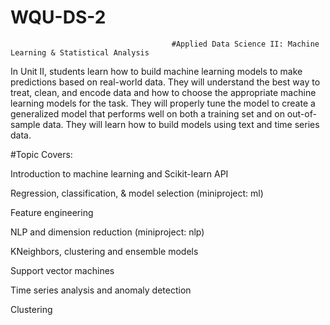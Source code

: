   # WQU-DS-2
                                        #Applied Data Science II: Machine Learning & Statistical Analysis
                                        
In Unit II, students learn how to build machine learning models to make predictions based on real-world data. They will understand the best way to treat, clean, and encode data and how to choose the appropriate machine learning models for the task. They will properly tune the model to create a generalized model that performs well on both a training set and on out-of-sample data. They will learn how to build models using text and time series data.

#Topic Covers:

Introduction to machine learning and Scikit-learn API

Regression, classification, & model selection (miniproject: ml)

Feature engineering

NLP and dimension reduction (miniproject: nlp)

KNeighbors, clustering and ensemble models

Support vector machines

Time series analysis and anomaly detection

Clustering
